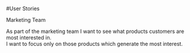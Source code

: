 #User Stories  


Marketing Team  

  As part of the marketing team I want to see what products customers are most interested in.  
  I want to focus only on those products which generate the most interest.  



  

